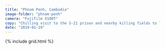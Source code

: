 ```yaml
---
title: "Phnom Penh, Cambodia"
image-folder: "phnom-penh"
camera: "Fujifilm X100T"
copy: "Chilling visit to the S-21 prison and nearby killing fields to learn about the atrocities during the 1970s genocide. Today, it's a bustling, vibrant city awash with colour and the start of our journey through Cambodia."
date: "2019-01-19"
---
```


{% include grid.html %}